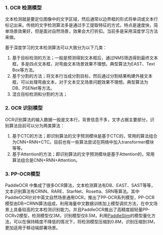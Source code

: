 ### 1. OCR 检测模型

文本检测就是要定位图像中的文字区域，然后通常以边界框的形式将单词或文本行标记出来。传统的文字检测算法多是通过手工提取特征的方式，特点是速度快，简单场景效果好，但是面对自然场景，效果会大打折扣。当前多是采用深度学习方法来做。

基于深度学习的文本检测算法可以大致分为以下几类：

1. 基于目标检测的方法；一般是预测得到文本框后，通过NMS筛选得到最终文本框，多是四点文本框，对弯曲文本场景效果不理想。典型算法为EAST、Text Box等方法。
2. 基于分割的方法；将文本行当成分割目标，然后通过分割结果构建外接文本框，可以处理弯曲文本，对于文本交叉场景问题效果不理想。典型算法为DB、PSENet等方法。
3. 混合目标检测和分割的方法；

### 2. OCR 识别模型

OCR识别算法的输入数据一般是文本行，背景信息不多，文字占据主要部分，识别算法目前可以分为两类算法：

1. 基于CTC的方法；即识别算法的文字预测模块是基于CTC的，常用的算法组合为CNN+RNN+CTC。目前也有一些算法尝试在网络中加入transformer模块等等。
2. 基于Attention的方法；即识别算法的文字预测模块是基于Attention的，常用算法组合是CNN+RNN+Attention。

### 3. PP-OCR模型

PaddleOCR 中集成了很多OCR算法，文本检测算法有DB、EAST、SAST等等，文本识别算法有CRNN、RARE、StarNet、Rosetta、SRN等算法。其中PaddleOCR针对中英文自然场景通用OCR，推出了PP-OCR系列模型，PP-OCR模型由DB+CRNN算法组成，利用海量中文数据训练加上模型调优方法，在中文场景上具备较高的文本检测识别能力。并且PaddleOCR推出了高精度超轻量PP-OCRv2模型，检测模型仅3M，识别模型仅8.5M，利用[PaddleSlim](https://github.com/PaddlePaddle/PaddleSlim)的模型量化方法，可以在保持精度不降低的情况下，将检测模型压缩到0.8M，识别压缩到3M，更加适用于移动端部署场景。